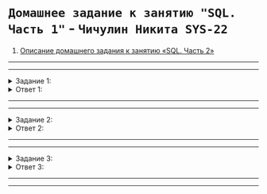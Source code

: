 # `Домашнее задание к занятию "SQL. Часть 1"` - `Чичулин Никита SYS-22`



1. [Описание домашнего задания к занятию «SQL. Часть 2»](https://github.com/netology-code/sdb-homeworks/blob/main/12-04.md)
---

---
<details>
   <summary> Задание 1: </summary>
Одним запросом получите информацию о магазине, в котором обслуживается более 300 покупателей, и выведите в результат следующую информацию: 
- фамилия и имя сотрудника из этого магазина;
- город нахождения магазина;
- количество пользователей, закреплённых в этом магазине.
</details>

<details>
   <summary> Ответ 1: </summary>
  
```sql
SELECT CONCAT(s.last_name, ' ', s.first_name) AS staff, c.city, COUNT(c2.store_id) AS custumers
FROM customer c2
INNER JOIN store s2 ON s2.store_id = c2.store_id
INNER JOIN staff s ON s.staff_id = s2.manager_staff_id 
INNER JOIN address a ON s.address_id = a.address_id
INNER JOIN city c ON c.city_id = a.city_id
GROUP BY c2.store_id
HAVING COUNT(c2.store_id) > 300;
```

</details>

---

---

<details>
   <summary> Задание 2: </summary>
Получите количество фильмов, продолжительность которых больше средней продолжительности всех фильмов.
</details>

<details>
   <summary> Ответ 2: </summary>
  
```sql
SELECT COUNT(f.title) 
FROM film f
WHERE f.`length` > (SELECT AVG(`length`) FROM film)
```

</details>

---

---

<details>
   <summary> Задание 3: </summary>
Получите информацию, за какой месяц была получена наибольшая сумма платежей, и добавьте информацию по количеству аренд за этот месяц.

</details>

<details>
   <summary> Ответ 3: </summary>
  
```sql
SELECT MONTH(payment_date), SUM(p.amount), COUNT(p.rental_id) 
FROM payment p
GROUP BY MONTH(payment_date)
ORDER BY SUM(p.amount ) DESC
LIMIT 1;
```

</details>

---

---
